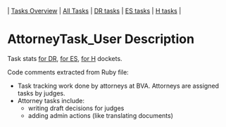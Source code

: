 | [Tasks Overview](tasks-overview.md) | [All Tasks](../alltasks.md) | [DR tasks](../docs-DR/tasklist.md) | [ES tasks](../docs-ES/tasklist.md) | [H tasks](../docs-H/tasklist.md) |

# AttorneyTask_User Description

Task stats [for DR](../docs-DR/AttorneyTask_User.md), [for ES](../docs-ES/AttorneyTask_User.md), [for H](../docs-H/AttorneyTask_User.md) dockets.

<!-- class_comments:begin -->
<!-- Do not modify within this block; modify associated rb file instead and run comments_to_descriptions.py. -->
Code comments extracted from Ruby file:
* Task tracking work done by attorneys at BVA. Attorneys are assigned tasks by judges.
* Attorney tasks include:
    - writing draft decisions for judges
    - adding admin actions (like translating documents)
<!-- class_comments:end -->

